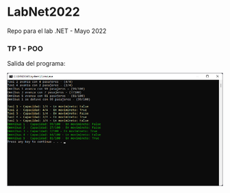 # LabNet2022
Repo para el lab .NET - Mayo 2022

### TP 1 - POO

Salida del programa: 

![](img/tp1-output.png)
